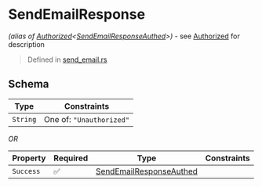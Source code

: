 # SendEmailResponse
*(alias of [Authorized](../../../auth/Authorized.md)\<[SendEmailResponseAuthed](../../../routes/native/send_email/SendEmailResponseAuthed.md)\>)* - see [Authorized](../../../auth/Authorized.md) for description
> Defined in [send_email.rs](../../../../../interface/src/interface/routes/native/send_email.rs)

## Schema

| Type | Constraints |
| --- | --- |
| `String` | One of: `"Unauthorized"` |

*OR*

| Property | Required | Type | Constraints |
| --- | --- | --- | --- |
| `Success` | ✅ | [SendEmailResponseAuthed](../../../routes/native/send_email/SendEmailResponseAuthed.md) |     | 


